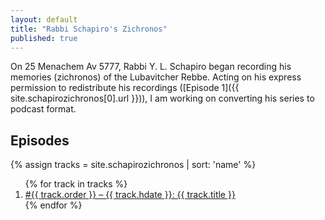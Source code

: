 ```yaml
---
layout: default
title: "Rabbi Schapiro's Zichronos"
published: true
---
```

On 25 Menachem Av 5777, Rabbi Y. L. Schapiro began recording his memories (zichronos) of the Lubavitcher Rebbe. Acting on his express permission to redistribute his recordings ([Episode 1]({{ site.schapirozichronos[0].url }})), I am working on converting his series to podcast format.

## Episodes

{% assign tracks = site.schapirozichronos | sort: 'name' %}
<ol class="post-list">
{% for track in tracks %}
  <li>
    <a href="{{ track.url }}">
      #{{ track.order }} – {{ track.hdate }}: {{ track.title }}
    </a>
  </li>
{% endfor %}
</ol>
